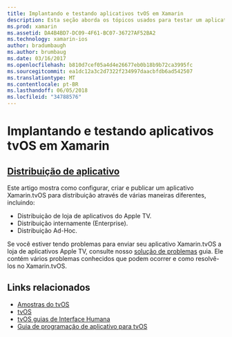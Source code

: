 ```yaml
---
title: Implantando e testando aplicativos tvOS em Xamarin
description: Esta seção aborda os tópicos usados para testar um aplicativo, bem como distribuí-lo. Tópicos aqui incluem itens como as ferramentas usadas para depuração, a implantação para testadores e como publicar um aplicativo à loja de aplicativos Apple TV.
ms.prod: xamarin
ms.assetid: DA4B4BD7-DC09-4F61-BC07-36727AF52BA2
ms.technology: xamarin-ios
author: bradumbaugh
ms.author: brumbaug
ms.date: 03/16/2017
ms.openlocfilehash: b810d7cef05a4d4e26677eb0b18b9b72ca3995fc
ms.sourcegitcommit: ea1dc12a3c2d7322f234997daacbfdb6ad542507
ms.translationtype: MT
ms.contentlocale: pt-BR
ms.lasthandoff: 06/05/2018
ms.locfileid: "34788576"
---
```

# <a name="deploying-and-testing-tvos-apps-in-xamarin"></a>Implantando e testando aplicativos tvOS em Xamarin

## <a name="app-distributioniostvosdeploy-testapp-distributionindexmd"></a>[Distribuição de aplicativo](~/ios/tvos/deploy-test/app-distribution/index.md)

Este artigo mostra como configurar, criar e publicar um aplicativo Xamarin.tvOS para distribuição através de várias maneiras diferentes, incluindo:

- Distribuição de loja de aplicativos do Apple TV.
- Distribuição internamente (Enterprise).
- Distribuição Ad-Hoc.

Se você estiver tendo problemas para enviar seu aplicativo Xamarin.tvOS a loja de aplicativos Apple TV, consulte nosso [solução de problemas](~/ios/tvos/troubleshooting.md) guia. Ele contém vários problemas conhecidos que podem ocorrer e como resolvê-los no Xamarin.tvOS.

## <a name="related-links"></a>Links relacionados

- [Amostras do tvOS](https://developer.xamarin.com/samples/tvos/all/)
- [tvOS](https://developer.apple.com/tvos/)
- [tvOS guias de Interface Humana](https://developer.apple.com/tvos/human-interface-guidelines/)
- [Guia de programação de aplicativo para tvOS](https://developer.apple.com/library/prerelease/tvos/documentation/General/Conceptual/AppleTV_PG/)
